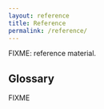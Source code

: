 ```yaml
---
layout: reference
title: Reference
permalink: /reference/
---
```

FIXME: reference material.

## Glossary

FIXME

